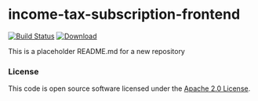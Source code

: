 
# income-tax-subscription-frontend

[![Build Status](https://travis-ci.org/hmrc/income-tax-subscription-frontend.svg?branch=master)](https://travis-ci.org/hmrc/income-tax-subscription-frontend) [ ![Download](https://api.bintray.com/packages/hmrc/releases/income-tax-subscription-frontend/images/download.svg) ](https://bintray.com/hmrc/releases/income-tax-subscription-frontend/_latestVersion)

This is a placeholder README.md for a new repository

### License

This code is open source software licensed under the [Apache 2.0 License]("http://www.apache.org/licenses/LICENSE-2.0.html").
    